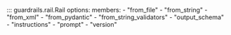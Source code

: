 ::: guardrails.rail.Rail
    options:
        members: 
            - "from_file"
            - "from_string"
            - "from_xml"
            - "from_pydantic"
            - "from_string_validators"
            - "output_schema"
            - "instructions"
            - "prompt"
            - "version"